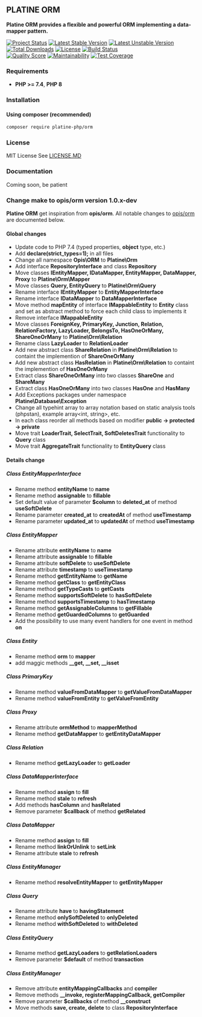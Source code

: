 ## PLATINE ORM
**Platine ORM provides a flexible and powerful ORM implementing a data-mapper pattern.**

[![Project Status](http://opensource.box.com/badges/active.svg)](http://opensource.box.com/badges)
[![Latest Stable Version](https://poser.pugx.org/platine-php/orm/v)](https://packagist.org/packages/platine-php/orm)
[![Latest Unstable Version](https://poser.pugx.org/platine-php/orm/v/unstable)](https://packagist.org/packages/platine-php/orm)
[![Total Downloads](https://poser.pugx.org/platine-php/orm/downloads)](https://packagist.org/packages/platine-php/orm)
[![License](https://poser.pugx.org/platine-php/orm/license)](https://packagist.org/packages/platine-php/orm)
[![Build Status](https://img.shields.io/travis/com/platine-php/orm?style=flat-square)](https://travis-ci.com/platine-php/orm)  
[![Quality Score](https://img.shields.io/scrutinizer/g/platine-php/orm.svg?style=flat-square)](https://scrutinizer-ci.com/g/platine-php/orm)
[![Maintainability](https://api.codeclimate.com/v1/badges/5722b474126d86d58e57/maintainability)](https://codeclimate.com/github/platine-php/orm/maintainability)
[![Test Coverage](https://api.codeclimate.com/v1/badges/5722b474126d86d58e57/test_coverage)](https://codeclimate.com/github/platine-php/orm/test_coverage)

### Requirements 
- **PHP >= 7.4**, **PHP 8** 

### Installation
#### Using composer (recommended)
```bash
composer require platine-php/orm
```

### License
MIT License See [LICENSE.MD](LICENSE.MD)

### Documentation 
Coming soon, be patient

### Change make to opis/orm version 1.0.x-dev
**Platine ORM** get inspiration from **opis/orm**. 
All notable changes to [opis/orm](https://github.com/opis/orm) are documented below.

#### Global changes

- Update code to PHP 7.4 (typed properties, **object** type, etc.)
- Add **declare(strict_types=1);** in all files
- Change all namespace **Opis\ORM** to **Platine\Orm**
- Add interface **RepositoryInterface** and class **Repository**
- Move classes **IEntityMapper, IDataMapper, EntityMapper, DataMapper, Proxy** to **Platine\Orm\Mapper**
- Move classes **Query, EntityQuery** to **Platine\Orm\Query**
- Rename interface **IEntityMapper** to **EntityMapperInterface**
- Rename interface **IDataMapper** to **DataMapperInterface**
- Move method **mapEntity** of interface **IMappableEntity** to **Entity** class and set as abstract method to force each child class to implements it
- Remove interface **IMappableEntity**
- Move classes **ForeignKey, PrimaryKey, Junction, Relation, RelationFactory, LazyLoader, BelongsTo, HasOneOrMany, ShareOneOrMany** to **Platine\Orm\Relation**
- Rename class **LazyLoader** to **RelationLoader**
- Add new abstract class **ShareRelation** in **Platine\Orm\Relation** to containt the implemention of **ShareOneOrMany**
- Add new abstract class **HasRelation** in **Platine\Orm\Relation** to containt the implemention of **HasOneOrMany**
- Extract class **ShareOneOrMany** into two classes **ShareOne** and **ShareMany**
- Extract class **HasOneOrMany** into two classes **HasOne** and **HasMany**
- Add Exceptions packages under namespace **Platine\Database\Exception**
- Change all typehint array to array notation based on static analysis tools (phpstan), example array<int, string>, etc.
- In each class reorder all methods based on modifier **public -> protected -> private**
- Move trait **LoaderTrait, SelectTrait, SoftDeletesTrait** functionality to **Query** class
- Move trait **AggregateTrait** functionality to **EntityQuery** class

#### Details change

##### Class EntityMapperInterface
- Rename method **entityName** to **name**
- Rename method **assignable** to **fillable**
- Set default value of parameter **$column** to **deleted_at** of method **useSoftDelete**
- Rename parameter **created_at** to **createdAt** of method **useTimestamp**
- Rename parameter **updated_at** to **updatedAt** of method **useTimestamp**

##### Class EntityMapper
- Rename attribute **entityName** to **name**
- Rename attribute **assignable** to **fillable**
- Rename attribute **softDelete** to **useSoftDelete**
- Rename attribute **timestamp** to **useTimestamp**
- Rename method **getEntityName** to **getName**
- Rename method **getClass** to **getEntityClass**
- Rename method **getTypeCasts** to **getCasts**
- Rename method **supportsSoftDelete** to **hasSoftDelete**
- Rename method **supportsTimestamp** to **hasTimestamp**
- Rename method **getAssignableColumns** to **getFillable**
- Rename method **getGuardedColumns** to **getGuarded**
- Add the possibility to use many event handlers for one event in method **on**


##### Class Entity
- Rename method **orm** to **mapper**
- add maggic methods **__get, __set, __isset**


##### Class PrimaryKey
- Rename method **valueFromDataMapper** to **getValueFromDataMapper**
- Rename method **valueFromEntity** to **getValueFromEntity**

##### Class Proxy
- Rename attribute **ormMethod** to **mapperMethod**
- Rename method **getDataMapper** to **getEntityDataMapper**


##### Class Relation
- Rename method **getLazyLoader** to **getLoader**

##### Class DataMapperInterface
- Rename method **assign** to **fill**
- Rename method **stale** to **refresh**
- Add methods **hasColumn** and **hasRelated**
- Remove parameter **$callback** of method **getRelated**

##### Class DataMapper
- Rename method **assign** to **fill**
- Rename method **linkOrUnlink** to **setLink**
- Rename attribute **stale** to **refresh**

##### Class EntityManager
- Rename method **resolveEntityMapper** to **getEntityMapper**

##### Class Query
- Rename attribute **have** to **havingStatement**
- Rename method **onlySoftDeleted** to **onlyDeleted**
- Rename method **withSoftDeleted** to **withDeleted**

##### Class EntityQuery
- Rename method **getLazyLoaders** to **getRelationLoaders**
- Remove parameter **$default** of method **transaction**

##### Class EntityManager
- Remove attribute **entityMappingCallbacks** and **compiler**
- Remove methods **__invoke, registerMappingCallback, getCompiler**
- Remove parameter **$callbacks** of method **__construct**
- Move methods **save, create, delete** to class **RepositoryInterface**